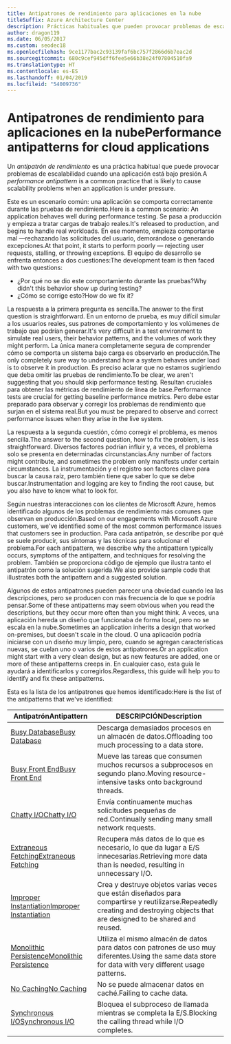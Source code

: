 ```yaml
---
title: Antipatrones de rendimiento para aplicaciones en la nube
titleSuffix: Azure Architecture Center
description: Prácticas habituales que pueden provocar problemas de escalabilidad.
author: dragon119
ms.date: 06/05/2017
ms.custom: seodec18
ms.openlocfilehash: 9ce1177bac2c93139faf6bc757f2866d6b7eac2d
ms.sourcegitcommit: 680c9cef945dff6fee5e66b38e24f07804510fa9
ms.translationtype: HT
ms.contentlocale: es-ES
ms.lasthandoff: 01/04/2019
ms.locfileid: "54009736"
---
```

# <a name="performance-antipatterns-for-cloud-applications"></a><span data-ttu-id="38552-103">Antipatrones de rendimiento para aplicaciones en la nube</span><span class="sxs-lookup"><span data-stu-id="38552-103">Performance antipatterns for cloud applications</span></span>

<span data-ttu-id="38552-104">Un *antipatrón de rendimiento* es una práctica habitual que puede provocar problemas de escalabilidad cuando una aplicación está bajo presión.</span><span class="sxs-lookup"><span data-stu-id="38552-104">A *performance antipattern* is a common practice that is likely to cause scalability problems when an application is under pressure.</span></span>

<span data-ttu-id="38552-105">Este es un escenario común: una aplicación se comporta correctamente durante las pruebas de rendimiento.</span><span class="sxs-lookup"><span data-stu-id="38552-105">Here is a common scenario: An application behaves well during performance testing.</span></span> <span data-ttu-id="38552-106">Se pasa a producción y empieza a tratar cargas de trabajo reales.</span><span class="sxs-lookup"><span data-stu-id="38552-106">It's released to production, and begins to handle real workloads.</span></span> <span data-ttu-id="38552-107">En ese momento, empieza comportarse mal &mdash;rechazando las solicitudes del usuario, demorándose o generando excepciones.</span><span class="sxs-lookup"><span data-stu-id="38552-107">At that point, it starts to perform poorly &mdash; rejecting user requests, stalling, or throwing exceptions.</span></span> <span data-ttu-id="38552-108">El equipo de desarrollo se enfrenta entonces a dos cuestiones:</span><span class="sxs-lookup"><span data-stu-id="38552-108">The development team is then faced with two questions:</span></span>

- <span data-ttu-id="38552-109">¿Por qué no se dio este comportamiento durante las pruebas?</span><span class="sxs-lookup"><span data-stu-id="38552-109">Why didn't this behavior show up during testing?</span></span>
- <span data-ttu-id="38552-110">¿Cómo se corrige esto?</span><span class="sxs-lookup"><span data-stu-id="38552-110">How do we fix it?</span></span>

<span data-ttu-id="38552-111">La respuesta a la primera pregunta es sencilla.</span><span class="sxs-lookup"><span data-stu-id="38552-111">The answer to the first question is straightforward.</span></span> <span data-ttu-id="38552-112">En un entorno de prueba, es muy difícil simular a los usuarios reales, sus patrones de comportamiento y los volúmenes de trabajo que podrían generar.</span><span class="sxs-lookup"><span data-stu-id="38552-112">It's very difficult in a test environment to simulate real users, their behavior patterns, and the volumes of work they might perform.</span></span> <span data-ttu-id="38552-113">La única manera completamente segura de comprender cómo se comporta un sistema bajo carga es observarlo en producción.</span><span class="sxs-lookup"><span data-stu-id="38552-113">The only completely sure way to understand how a system behaves under load is to observe it in production.</span></span> <span data-ttu-id="38552-114">Es preciso aclarar que no estamos sugiriendo que deba omitir las pruebas de rendimiento.</span><span class="sxs-lookup"><span data-stu-id="38552-114">To be clear, we aren't suggesting that you should skip performance testing.</span></span> <span data-ttu-id="38552-115">Resultan cruciales para obtener las métricas de rendimiento de línea de base.</span><span class="sxs-lookup"><span data-stu-id="38552-115">Performance tests are crucial for getting baseline performance metrics.</span></span> <span data-ttu-id="38552-116">Pero debe estar preparado para observar y corregir los problemas de rendimiento que surjan en el sistema real.</span><span class="sxs-lookup"><span data-stu-id="38552-116">But you must be prepared to observe and correct performance issues when they arise in the live system.</span></span>

<span data-ttu-id="38552-117">La respuesta a la segunda cuestión, cómo corregir el problema, es menos sencilla.</span><span class="sxs-lookup"><span data-stu-id="38552-117">The answer to the second question, how to fix the problem, is less straightforward.</span></span> <span data-ttu-id="38552-118">Diversos factores podrían influir y, a veces, el problema solo se presenta en determinadas circunstancias.</span><span class="sxs-lookup"><span data-stu-id="38552-118">Any number of factors might contribute, and sometimes the problem only manifests under certain circumstances.</span></span> <span data-ttu-id="38552-119">La instrumentación y el registro son factores clave para buscar la causa raíz, pero también tiene que saber lo que se debe buscar.</span><span class="sxs-lookup"><span data-stu-id="38552-119">Instrumentation and logging are key to finding the root cause, but you also have to know what to look for.</span></span>

<span data-ttu-id="38552-120">Según nuestras interacciones con los clientes de Microsoft Azure, hemos identificado algunos de los problemas de rendimiento más comunes que observan en producción.</span><span class="sxs-lookup"><span data-stu-id="38552-120">Based on our engagements with Microsoft Azure customers, we've identified some of the most common performance issues that customers see in production.</span></span> <span data-ttu-id="38552-121">Para cada antipatrón, se describe por qué se suele producir, sus síntomas y las técnicas para solucionar el problema.</span><span class="sxs-lookup"><span data-stu-id="38552-121">For each antipattern, we describe why the antipattern typically occurs, symptoms of the antipattern, and techniques for resolving the problem.</span></span> <span data-ttu-id="38552-122">También se proporciona código de ejemplo que ilustra tanto el antipatrón como la solución sugerida.</span><span class="sxs-lookup"><span data-stu-id="38552-122">We also provide sample code that illustrates both the antipattern and a suggested solution.</span></span>

<span data-ttu-id="38552-123">Algunos de estos antipatrones pueden parecer una obviedad cuando lea las descripciones, pero se producen con más frecuencia de lo que se podría pensar.</span><span class="sxs-lookup"><span data-stu-id="38552-123">Some of these antipatterns may seem obvious when you read the descriptions, but they occur more often than you might think.</span></span> <span data-ttu-id="38552-124">A veces, una aplicación hereda un diseño que funcionaba de forma local, pero no se escala en la nube.</span><span class="sxs-lookup"><span data-stu-id="38552-124">Sometimes an application inherits a design that worked on-premises, but doesn't scale in the cloud.</span></span> <span data-ttu-id="38552-125">O una aplicación podría iniciarse con un diseño muy limpio, pero, cuando se agregan características nuevas, se cuelan uno o varios de estos antipatrones.</span><span class="sxs-lookup"><span data-stu-id="38552-125">Or an application might start with a very clean design, but as new features are added, one or more of these antipatterns creeps in.</span></span> <span data-ttu-id="38552-126">En cualquier caso, esta guía le ayudará a identificarlos y corregirlos.</span><span class="sxs-lookup"><span data-stu-id="38552-126">Regardless, this guide will help you to identify and fix these antipatterns.</span></span>

<span data-ttu-id="38552-127">Esta es la lista de los antipatrones que hemos identificado:</span><span class="sxs-lookup"><span data-stu-id="38552-127">Here is the list of the antipatterns that we've identified:</span></span>

| <span data-ttu-id="38552-128">Antipatrón</span><span class="sxs-lookup"><span data-stu-id="38552-128">Antipattern</span></span> | <span data-ttu-id="38552-129">DESCRIPCIÓN</span><span class="sxs-lookup"><span data-stu-id="38552-129">Description</span></span> |
|-------------|-------------|
| <span data-ttu-id="38552-130">[Busy Database][BusyDatabase]</span><span class="sxs-lookup"><span data-stu-id="38552-130">[Busy Database][BusyDatabase]</span></span> | <span data-ttu-id="38552-131">Descarga demasiados procesos en un almacén de datos.</span><span class="sxs-lookup"><span data-stu-id="38552-131">Offloading too much processing to a data store.</span></span> |
| <span data-ttu-id="38552-132">[Busy Front End][BusyFrontEnd]</span><span class="sxs-lookup"><span data-stu-id="38552-132">[Busy Front End][BusyFrontEnd]</span></span> | <span data-ttu-id="38552-133">Mueve las tareas que consumen muchos recursos a subprocesos en segundo plano.</span><span class="sxs-lookup"><span data-stu-id="38552-133">Moving resource-intensive tasks onto background threads.</span></span> |
| <span data-ttu-id="38552-134">[Chatty I/O][ChattyIO]</span><span class="sxs-lookup"><span data-stu-id="38552-134">[Chatty I/O][ChattyIO]</span></span> | <span data-ttu-id="38552-135">Envía continuamente muchas solicitudes pequeñas de red.</span><span class="sxs-lookup"><span data-stu-id="38552-135">Continually sending many small network requests.</span></span> |
| <span data-ttu-id="38552-136">[Extraneous Fetching][ExtraneousFetching]</span><span class="sxs-lookup"><span data-stu-id="38552-136">[Extraneous Fetching][ExtraneousFetching]</span></span> | <span data-ttu-id="38552-137">Recupera más datos de lo que es necesario, lo que da lugar a E/S innecesarias.</span><span class="sxs-lookup"><span data-stu-id="38552-137">Retrieving more data than is needed, resulting in unnecessary I/O.</span></span> |
| <span data-ttu-id="38552-138">[Improper Instantiation][ImproperInstantiation]</span><span class="sxs-lookup"><span data-stu-id="38552-138">[Improper Instantiation][ImproperInstantiation]</span></span> | <span data-ttu-id="38552-139">Crea y destruye objetos varias veces que están diseñados para compartirse y reutilizarse.</span><span class="sxs-lookup"><span data-stu-id="38552-139">Repeatedly creating and destroying objects that are designed to be shared and reused.</span></span> |
| <span data-ttu-id="38552-140">[Monolithic Persistence][MonolithicPersistence]</span><span class="sxs-lookup"><span data-stu-id="38552-140">[Monolithic Persistence][MonolithicPersistence]</span></span> | <span data-ttu-id="38552-141">Utiliza el mismo almacén de datos para datos con patrones de uso muy diferentes.</span><span class="sxs-lookup"><span data-stu-id="38552-141">Using the same data store for data with very different usage patterns.</span></span> |
| <span data-ttu-id="38552-142">[No Caching][NoCaching]</span><span class="sxs-lookup"><span data-stu-id="38552-142">[No Caching][NoCaching]</span></span> | <span data-ttu-id="38552-143">No se puede almacenar datos en caché.</span><span class="sxs-lookup"><span data-stu-id="38552-143">Failing to cache data.</span></span> |
| <span data-ttu-id="38552-144">[Synchronous I/O][SynchronousIO]</span><span class="sxs-lookup"><span data-stu-id="38552-144">[Synchronous I/O][SynchronousIO]</span></span> | <span data-ttu-id="38552-145">Bloquea el subproceso de llamada mientras se completa la E/S.</span><span class="sxs-lookup"><span data-stu-id="38552-145">Blocking the calling thread while I/O completes.</span></span> |

[BusyDatabase]: ./busy-database/index.md
[BusyFrontEnd]: ./busy-front-end/index.md
[ChattyIO]: ./chatty-io/index.md
[ExtraneousFetching]: ./extraneous-fetching/index.md
[ImproperInstantiation]: ./improper-instantiation/index.md
[MonolithicPersistence]: ./monolithic-persistence/index.md
[NoCaching]: ./no-caching/index.md
[SynchronousIO]: ./synchronous-io/index.md
